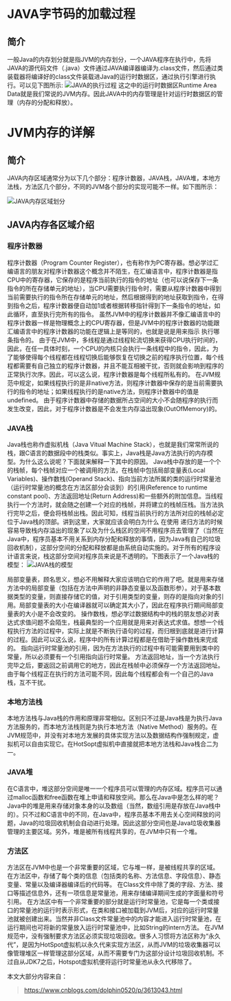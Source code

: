 # JAVA字节码的加载过程
## 简介
一般Java的内存划分就是指JVM的内存划分，一个JAVA程序在执行中，先将JAVA的源代码文件（.java）文件通过JAVA编译器编译为.class文件，然后通过类装载器将编译好的class文件装载进Java的运行时数据区，通过执行引擎进行执行。可以见下图所示:
![JAVA的执行过程](https://springboot-blog-1256194683.cos.ap-beijing.myqcloud.com/jvm%E5%8A%A0%E8%BD%BD%E8%BF%87%E7%A8%8B.jpg)
这之中的运行时数据区Runtime Area Data就是我们常说的JVM内存。因此JAVA中的内存管理是针对运行时数据区的管理（内存的分配和释放）。
# JVM内存的详解
## 简介
JAVA内存区域通常分为以下几个部分：程序计数器，JAVA栈，JAVA堆，本地方法栈，方法区几个部分，不同的JVM各个部分的实现可能不一样。如下图所示：

![JAVA内存区域划分](https://springboot-blog-1256194683.cos.ap-beijing.myqcloud.com/JVM%E5%86%85%E5%AD%98%E5%88%92%E5%88%86.jpg)

## JAVA内存各区域介绍
### 程序计数器
程序计数器（Program Counter Register），也有称作为PC寄存器。想必学过汇编语言的朋友对程序计数器这个概念并不陌生，在汇编语言中，程序计数器是指CPU中的寄存器，它保存的是程序当前执行的指令的地址（也可以说保存下一条指令的所在存储单元的地址），当CPU需要执行指令时，需要从程序计数器中得到当前需要执行的指令所在存储单元的地址，然后根据得到的地址获取到指令，在得到指令之后，程序计数器便自动加1或者根据转移指针得到下一条指令的地址，如此循环，直至执行完所有的指令。
虽然JVM中的程序计数器并不像汇编语言中的程序计数器一样是物理概念上的CPU寄存器，但是JVM中的程序计数器的功能跟汇编语言中的程序计数器的功能在逻辑上是等同的，也就是说是用来指示 执行哪条指令的。
由于在JVM中，多线程是通过线程轮流切换来获得CPU执行时间的，因此，在任一具体时刻，一个CPU的内核只会执行一条线程中的指令，因此，为了能够使得每个线程都在线程切换后能够恢复在切换之前的程序执行位置，每个线程都需要有自己独立的程序计数器，并且不能互相被干扰，否则就会影响到程序的正常执行次序。因此，可以这么说，程序计数器是每个线程所私有的。
在JVM规范中规定，如果线程执行的是非native方法，则程序计数器中保存的是当前需要执行的指令的地址；如果线程执行的是native方法，则程序计数器中的值是undefined。
由于程序计数器中存储的数据所占空间的大小不会随程序的执行而发生改变，因此，对于程序计数器是不会发生内存溢出现象(OutOfMemory)的。
### JAVA栈
Java栈也称作虚拟机栈（Java Vitual Machine Stack），也就是我们常常所说的栈，跟C语言的数据段中的栈类似。事实上，Java栈是Java方法执行的内存模型。为什么这么说呢？下面就来解释一下其中的原因。
Java栈中存放的是一个个的栈帧，每个栈帧对应一个被调用的方法，在栈帧中包括局部变量表(Local Variables)、操作数栈(Operand Stack)、指向当前方法所属的类的运行时常量池（运行时常量池的概念在方法区部分会谈到）的引用(Reference to runtime constant pool)、方法返回地址(Return Address)和一些额外的附加信息。当线程执行一个方法时，就会随之创建一个对应的栈帧，并将建立的栈帧压栈。当方法执行完毕之后，便会将栈帧出栈。因此可知，线程当前执行的方法所对应的栈帧必定位于Java栈的顶部。讲到这里，大家就应该会明白为什么 在使用 递归方法的时候容易导致栈内存溢出的现象了以及为什么栈区的空间不用程序员去管理了（当然在Java中，程序员基本不用关系到内存分配和释放的事情，因为Java有自己的垃圾回收机制），这部分空间的分配和释放都是由系统自动实施的。对于所有的程序设计语言来说，栈这部分空间对程序员来说是不透明的。下图表示了一个Java栈的模型：
![JAVA栈的模型](https://springboot-blog-1256194683.cos.ap-beijing.myqcloud.com/JAVA%E6%A0%88%E6%A8%A1%E5%9E%8B.jpg)

局部变量表，顾名思义，想必不用解释大家应该明白它的作用了吧。就是用来存储方法中的局部变量（包括在方法中声明的非静态变量以及函数形参）。对于基本数据类型的变量，则直接存储它的值，对于引用类型的变量，则存的是指向对象的引用。局部变量表的大小在编译器就可以确定其大小了，因此在程序执行期间局部变量表的大小是不会改变的。
操作数栈，想必学过数据结构中的栈的朋友想必对表达式求值问题不会陌生，栈最典型的一个应用就是用来对表达式求值。想想一个线程执行方法的过程中，实际上就是不断执行语句的过程，而归根到底就是进行计算的过程。因此可以这么说，程序中的所有计算过程都是在借助于操作数栈来完成的。
指向运行时常量池的引用，因为在方法执行的过程中有可能需要用到类中的常量，所以必须要有一个引用指向运行时常量。
方法返回地址，当一个方法执行完毕之后，要返回之前调用它的地方，因此在栈帧中必须保存一个方法返回地址。
由于每个线程正在执行的方法可能不同，因此每个线程都会有一个自己的Java栈，互不干扰。

### 本地方法栈
本地方法栈与Java栈的作用和原理非常相似。区别只不过是Java栈是为执行Java方法服务的，而本地方法栈则是为执行本地方法（Native Method）服务的。在JVM规范中，并没有对本地方发展的具体实现方法以及数据结构作强制规定，虚拟机可以自由实现它。在HotSopt虚拟机中直接就把本地方法栈和Java栈合二为一。
### JAVA堆
在C语言中，堆这部分空间是唯一一个程序员可以管理的内存区域。程序员可以通过malloc函数和free函数在堆上申请和释放空间。那么在Java中是怎么样的呢？
Java中的堆是用来存储对象本身的以及数组（当然，数组引用是存放在Java栈中的）。只不过和C语言中的不同，在Java中，程序员基本不用去关心空间释放的问题，Java的垃圾回收机制会自动进行处理。因此这部分空间也是Java垃圾收集器管理的主要区域。另外，堆是被所有线程共享的，在JVM中只有一个堆。
### 方法区
方法区在JVM中也是一个非常重要的区域，它与堆一样，是被线程共享的区域。在方法区中，存储了每个类的信息（包括类的名称、方法信息、字段信息）、静态变量、常量以及编译器编译后的代码等。
在Class文件中除了类的字段、方法、接口等描述信息外，还有一项信息是常量池，用来存储编译期间生成的字面量和符号引用。
在方法区中有一个非常重要的部分就是运行时常量池，它是每一个类或接口的常量池的运行时表示形式，在类和接口被加载到JVM后，对应的运行时常量池就被创建出来。当然并非Class文件常量池中的内容才能进入运行时常量池，在运行期间也可将新的常量放入运行时常量池中，比如String的intern方法。
在JVM规范中，没有强制要求方法区必须实现垃圾回收。很多人习惯将方法区称为“永久代”，是因为HotSpot虚拟机以永久代来实现方法区，从而JVM的垃圾收集器可以像管理堆区一样管理这部分区域，从而不需要专门为这部分设计垃圾回收机制。不过自从JDK7之后，Hotspot虚拟机便将运行时常量池从永久代移除了。

本文大部分内容来自：
> https://www.cnblogs.com/dolphin0520/p/3613043.html